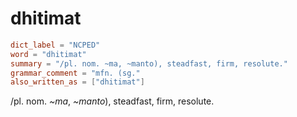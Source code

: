 # dhitimat

``` toml
dict_label = "NCPED"
word = "dhitimat"
summary = "/pl. nom. ~ma, ~manto), steadfast, firm, resolute."
grammar_comment = "mfn. (sg."
also_written_as = ["dhitimat"]
```

/pl. nom. *\~ma*, *\~manto*), steadfast, firm, resolute.

